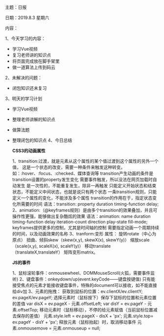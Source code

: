 主题：日报

日期：2019.8.3 星期六

内容：

1、今天学习的内容：

- 学习Vue视频
- 复习老师讲的知识点
- 将页面完成放在脚手架里
- 做一道算法上传到码云

2、未解决的问题：

- 闭包知识还未复习

3、明天的学习计划

- 学习Vue视频

- 整理老师讲解的知识点

- 做算法题

- 整理闭包的知识点
  4、今日总结

  **CSS3的动画属性**

  1、transition:过渡，就是元素从这个属性的某个值过渡到这个属性的另外一个值，
  	这是一个状态的改变，需要一种条件来触发这种转变。如：:hover、:focus、:checked、媒体查询等
  	transition产生动画的条件是transition设置的property发生变化
  	需要事件触发，所以没法在网页加载时自动发生
  	是一次性的，不能重复发生，除非一再触发
  	只能定义开始状态和结束状态，不能定义中间状态，也就是说只有两个状态
  	一条transition规则，只能定义一个属性的变化，不能涉及多个属性
  transition的作用在于，指定状态变化所需要的时间
  语法：transition: property duration timing-function delay;
  2、animation:（@keyframes规则）是由多个transition的效果叠加，并且可操作性更强，能够做出复杂酷炫的效果
  语法：animation: name duration timing-function delay iteration-count direction play-state fill-mode;
  keyframes提供更多的控制，尤其是时间轴的控制
  需要指定动画一个周期持续的时间，以及动画效果的名称
  3、tranform:变形
  	属性：
  	旋转rotate（中心为原点）
  	扭曲、倾斜skew（skew(x,y), skewX(x), skewY(y)）
  	缩放scale（scale(x,y), scaleX(x), scaleY(y)）
  	移动translate（translateX,translateY）
  	矩阵变形matrix。

  **JS的事件**

  1、鼠标滚轮事件：onmousewheel、DOMMouseScroll(火狐，需要事件监听)
  2、键盘事件：onkeydown/up(event.keyCode——键盘按键值)
  	只有能接受焦点的元素才能接收键盘事件，特殊的document可以接收，如不能直接给div加
  3、元素的拖拽：
  	获取到鼠标的位置：ev.clientX/ev.clientY; ev.pageX/ev.pageY;
  	选择元素时（鼠标按下）保存下鼠标的位置和元素位置的差值
  	var disX = ev.pageX - 元素.offsetLeft;
      	var disY = ev.pageY - 元素.offsetTop;
  	移动元素时（鼠标移动），不停的给元素赋值（当前鼠标位置减去保存的差值）
  	元素.style.left = ev.pageX - disX + 'px';
      	元素.style.top= ev.pageY - disY + 'px';
  	释放元素（鼠标抬起）时，取消移动事件
  	元素.onmousemove = 元素.onmouseup =  null;

